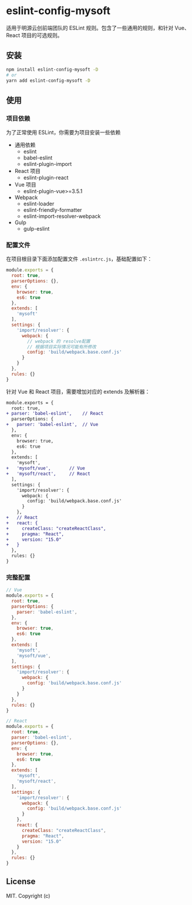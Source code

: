 # eslint-config-mysoft

适用于明源云创前端团队的 ESLint 规则。包含了一些通用的规则，和针对 Vue、 React 项目的可选规则。

## 安装

```bash
npm install eslint-config-mysoft -D
# or
yarn add eslint-config-mysoft -D
```

## 使用

### 项目依赖

为了正常使用 ESLint，你需要为项目安装一些依赖

- 通用依赖
  - eslint
  - babel-eslint
  - eslint-plugin-import
- React 项目
  - eslint-plugin-react
- Vue 项目
  - eslint-plugin-vue>=3.5.1
- Webpack
  - eslint-loader
  - eslint-friendly-formatter
  - eslint-import-resolver-webpack
- Gulp
  - gulp-eslint

### 配置文件

在项目根目录下面添加配置文件 `.eslintrc.js`，基础配置如下：

```js
module.exports = {
  root: true,
  parserOptions: {},
  env: {
    browser: true,
    es6: true
  },
  extends: [
    'mysoft'
  ],
  settings: {
    'import/resolver': {
      webpack: {
        // webpack 的 resolve配置
        // 根据项目实际情况可能有所修改
        config: 'build/webpack.base.conf.js'
      }
    }
  },
  rules: {}
}
```

针对 Vue 和 React 项目，需要增加对应的 extends 及解析器：

```diff
module.exports = {
  root: true,
+ parser: 'babel-eslint',    // React
  parserOptions: {
+   parser: 'babel-eslint',  // Vue
  },
  env: {
    browser: true,
    es6: true
  },
  extends: [
    'mysoft',
+   'mysoft/vue',       // Vue
+   'mysoft/react',     // React
  ],
  settings: {
    'import/resolver': {
      webpack: {
        config: 'build/webpack.base.conf.js'
      }
    },
+   // React
+   react: {
+     createClass: "createReactClass",
+     pragma: "React",
+     version: "15.0"
+   }
  },
  rules: {}
}
```

### 完整配置

```js
// Vue
module.exports = {
  root: true,
  parserOptions: {
    parser: 'babel-eslint',
  },
  env: {
    browser: true,
    es6: true
  },
  extends: [
    'mysoft',
    'mysoft/vue',
  ],
  settings: {
    'import/resolver': {
      webpack: {
        config: 'build/webpack.base.conf.js'
      }
    }
  },
  rules: {}
}

// React
module.exports = {
  root: true,
  parser: 'babel-eslint',
  parserOptions: {},
  env: {
    browser: true,
    es6: true
  },
  extends: [
    'mysoft',
    'mysoft/react',
  ],
  settings: {
    'import/resolver': {
      webpack: {
        config: 'build/webpack.base.conf.js'
      }
    },
    react: {
      createClass: "createReactClass",
      pragma: "React",
      version: "15.0"
    }
  },
  rules: {}
}
```

## License

MIT. Copyright (c)
